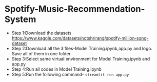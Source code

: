 # Spotify-Music-Recommendation-System
- Step 1:Download the datasets https://www.kaggle.com/datasets/notshrirang/spotify-million-song-dataset
- Step 2:Download all the 3 files-Model Training.ipynb,app.py and logo. Save all of them in one folder.
- Step 3:Select same virtual environment for Model Training.ipynb and app.py
- Step 4:Run all codes in Model Training.ipynb
- Step 5:Run the following command-
         ```
             streamlit run app.py
         ```
